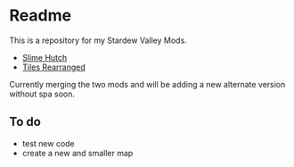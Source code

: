 # Readme

This is a repository for my Stardew Valley Mods.

- [Slime Hutch](https://github.com/lauren-mods/StardewMods/tree/main/Slime-Hutch)
- [Tiles Rearranged](https://github.com/lauren-mods/StardewMods/tree/main/Tiles-Rearranged)

Currently merging the two mods and will be adding a new alternate version without spa soon.
## To do
- test new code
- create a new and smaller map
